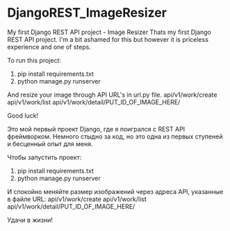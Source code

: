 # DjangoREST_ImageResizer
My first Django REST API project - Image Resizer
Thats my first Django REST API project. I'm a bit ashamed for this but however it is priceless experience and one of steps.

To run this project:
1) pip install requirements.txt
2) python manage.py runserver

And resize your image through API URL's in url.py file.
 api/v1/work/create
 api/v1/work/list
 api/v1/work/detail/PUT_ID_OF_IMAGE_HERE/

Good luck!

Это мой первый проект Django, где я поигрался с REST API фреймворком. Немного стыдно за код, но это одна из первых ступеней и бесценный опыт для меня.

Чтобы запустить проект: 
1) pip install requirements.txt
2) python manage.py runserver

И спокойно меняйте размер изображений через адреса API, указанные в файле URL:
 api/v1/work/create
 api/v1/work/list
 api/v1/work/detail/PUT_ID_OF_IMAGE_HERE/
 
 Удачи в жизни!
